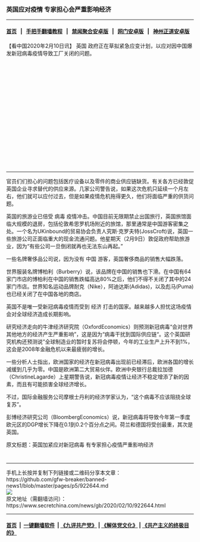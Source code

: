 ### 英国应对疫情 专家担心会严重影响经济
------------------------

#### [首页](https://github.com/gfw-breaker/banned-news1/blob/master/README.md) &nbsp;&nbsp;|&nbsp;&nbsp; [手把手翻墙教程](https://github.com/gfw-breaker/guides/wiki) &nbsp;&nbsp;|&nbsp;&nbsp; [禁闻聚合安卓版](https://github.com/gfw-breaker/bn-android) &nbsp;&nbsp;|&nbsp;&nbsp; [网门安卓版](https://github.com/oGate2/oGate) &nbsp;&nbsp;|&nbsp;&nbsp; [神州正道安卓版](https://github.com/SzzdOgate/update) 



<div class="article_right" style="fone-color:#000">
 <p>
  【看中国2020年2月10日讯】
  <span href="https://www.secretchina.com/news/gb/tag/英国" target="_blank">
   英国
  </span>
  政府正在草拟紧急应变计划，以应对因中国爆发新冠病毒疫情导致工厂关闭的问题。
  <span id="hideid" name="hideid" style="color:red;display:none;">
   <span href="https://www.secretchina.com">
   </span>
  </span>
 </p>
 <div id="txt-mid1-t21-2017">
  <ins class="adsbygoogle" data-ad-client="ca-pub-1276641434651360" data-ad-slot="2451032099" style="display:inline-block;width:336px;height:280px">
  </ins>
  

---


  </div>
 </div>
 <p>
  官员们们担心的问题包括医疗设备以及零件的商业供应链缺货。有关各方已经敦促英国企业寻求替代的供应来源。几家公司警告说，如果这次危机只延续一个月左右，他们就可以应付过去，但是如果疫情危机拖得更久，他们将面临严重的供货问题。
  <span id="hideid" name="hideid" style="color:red;display:none;">
   <span href="https://www.secretchina.com">
   </span>
  </span>
 </p>
 <p>
  英国的旅游业已倍受
  <span href="https://www.secretchina.com/news/gb/tag/病毒" target="_blank">
   病毒
  </span>
  疫情冲击。中国目前无限期禁止出国旅行，英国旅馆面临大规模的退房，包括伦敦希思罗机场附近的旅馆，那里通常是中国游客密集之处。一个名为UKinbound的贸易协会负责人究斯·克罗夫特(JossCroft)说，英国一些旅游公司正面临重大的现金流通问题。他星期天（2月9日）敦促政府帮助旅游业，因为“有些公司一旦倒闭就再也无法东山再起。”
 </p>
 <p>
  一些名牌奢侈品公司说，因为没有
  <span href="https://www.secretchina.com" target="_blank">
   中国
  </span>
  游客，英国奢侈商品的销售大幅跌落。
 </p>
 <p>
  世界服装名牌博柏利（Burberry）说，该品牌在中国的销售也下滑。在中国有64家门市店的博柏利在中国的销售跌幅高达80%之后，他们不得不关闭了其中的24家门市店。世界知名运动品牌耐克（Nike），阿迪达斯(Adidas)，以及彪马(Puma)也已经关闭了在中国各地的商店。
 </p>
 <p>
  英国不是唯一受新冠病毒疫情而受到
  <span href="https://www.secretchina.com/news/gb/tag/经济" target="_blank">
   经济
  </span>
  打击的国家。越来越多人担忧这场疫情会对全球经济造成长期影响。
 </p>
 <p>
  研究经济走向的牛津经济研究院（OxfordEconomics）则预测新冠病毒“会对世界其他地方的经济产生严重影响”，这是因为“病毒干扰到国际供应链“。这个英国研究机构还预测说”全球制造业的暂时复苏将会停顿，今年的工业生产上升不到1%，这会是2008年金融危机以来最疲弱的增长。
 </p>
 <p>
  一些分析人士指出，欧洲国家的经济在新冠病毒出现前已经滞后，欧洲各国的增长减缓到几乎为零。中国是欧洲第二大贸易伙伴。欧洲中央银行总裁拉加德（ChristineLagarde）上星期警告说，新冠病毒疫情让经济不稳定增添了新的因素，而且有可能损害全球经济增长。
 </p>
 <p>
  不过，国际金融服务公司摩根士丹利的经济学家认为，“这个病毒不应该阻挠全球复苏”。
 </p>
 <p>
  彭博经济研究公司（BloombergEconomics）说，新冠病毒将导致今年第一季度欧元区的DGP增长下降在0.1到0.2个百分点之间。荷兰和德国将受创最重，其次是英国。
 </p>
 <p>
  原文标题：英国加紧应对新冠病毒 有专家担心疫情严重影响经济
  <center>
   <div>
    <div id="txt-mid2-t22-2017" style="display: block;  max-height: 351px;  overflow: hidden;">
     <div id="SC-21xxx">
     </div>
     <ins class="adsbygoogle" data-ad-client="ca-pub-1276641434651360" data-ad-format="auto" data-ad-slot="4301710469" data-full-width-responsive="true" style="display:block">
     </ins>
    </div>
   </div>
  </center>
  <div style="padding-top:12px;">
  </div>
 </p>
</div>

<hr/>
手机上长按并复制下列链接或二维码分享本文章：<br/>
https://github.com/gfw-breaker/banned-news1/blob/master/pages/p5/922644.md <br/>
<a href='https://github.com/gfw-breaker/banned-news1/blob/master/pages/p5/922644.md'><img src='https://github.com/gfw-breaker/banned-news1/blob/master/pages/p5/922644.md.png'/></a> <br/>
原文地址（需翻墙访问）：https://www.secretchina.com/news/gb/2020/02/10/922644.html


------------------------
#### [首页](https://github.com/gfw-breaker/banned-news1/blob/master/README.md) &nbsp;|&nbsp; [一键翻墙软件](https://github.com/gfw-breaker/nogfw/blob/master/README.md) &nbsp;| [《九评共产党》](https://github.com/gfw-breaker/9ping.md/blob/master/README.md#九评之一评共产党是什么) | [《解体党文化》](https://github.com/gfw-breaker/jtdwh.md/blob/master/README.md) | [《共产主义的终极目的》](https://github.com/gfw-breaker/gczydzjmd.md/blob/master/README.md)


<img src='http://gfw-breaker.win/banned-news/pages/p5/922644.md' width='0px' height='0px'/>
